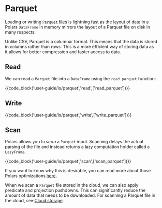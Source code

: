 # Parquet

Loading or writing [`Parquet` files](https://parquet.apache.org/) is lightning fast as the layout of data in a Polars `DataFrame` in memory mirrors the layout of a Parquet file on disk in many respects.

Unlike CSV, Parquet is a columnar format. This means that the data is stored in columns rather than rows. This is a more efficient way of storing data as it allows for better compression and faster access to data.

## Read

We can read a `Parquet` file into a `DataFrame` using the `read_parquet` function:

{{code_block('user-guide/io/parquet','read',['read_parquet'])}}

## Write

{{code_block('user-guide/io/parquet','write',['write_parquet'])}}

## Scan

Polars allows you to _scan_ a `Parquet` input. Scanning delays the actual parsing of the file and instead returns a lazy computation holder called a `LazyFrame`.

{{code_block('user-guide/io/parquet','scan',['scan_parquet'])}}

If you want to know why this is desirable, you can read more about those Polars optimizations [here](../concepts/lazy-vs-eager.md).

When we scan a `Parquet` file stored in the cloud, we can also apply predicate and projection pushdowns. This can significantly reduce the amount of data that needs to be downloaded. For scanning a Parquet file in the cloud, see [Cloud storage](cloud-storage.md/#scanning-from-cloud-storage-with-query-optimisation).
